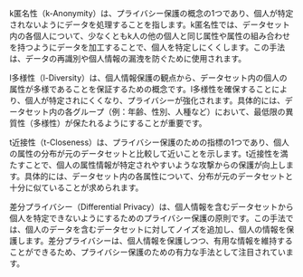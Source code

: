k匿名性（k-Anonymity）は、プライバシー保護の概念の1つであり、個人が特定されないようにデータを処理することを指します。k匿名性では、データセット内の各個人について、少なくともk人の他の個人と同じ属性や属性の組み合わせを持つようにデータを加工することで、個人を特定しにくくします。この手法は、データの再識別や個人情報の漏洩を防ぐために使用されます。

l多様性（l-Diversity）は、個人情報保護の観点から、データセット内の個人の属性が多様であることを保証するための概念です。l多様性を確保することにより、個人が特定されにくくなり、プライバシーが強化されます。具体的には、データセット内の各グループ（例：年齢、性別、人種など）において、最低限の異質性（多様性）が保たれるようにすることが重要です。

t近接性（t-Closeness）は、プライバシー保護のための指標の1つであり、個人の属性の分布が元のデータセットと比較して近いことを示します。t近接性を満たすことで、個人の属性情報が特定されやすいような攻撃からの保護が向上します。具体的には、データセット内の各属性について、分布が元のデータセットと十分に似ていることが求められます。

差分プライバシー（Differential Privacy）は、個人情報を含むデータセットから個人を特定できないようにするためのプライバシー保護の原則です。この手法では、個人のデータを含むデータセットに対してノイズを追加し、個人の情報を保護します。差分プライバシーは、個人情報を保護しつつ、有用な情報を維持することができるため、プライバシー保護のための有力な手法として注目されています。